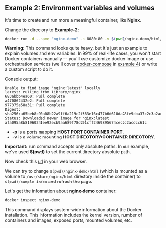 ## Example 2: Environment variables and volumes

It's time to create and run more a meaningful container, like **Nginx**.

Change the directory to **Example-2**:

```bash
docker run -d --name "nginx-demo" -p 8080:80 -v $(pwd)/nginx-demo/html/:/usr/share/nginx/html:ro nginx:latest
```

**Warning:** This command looks quite heavy, but it's just an example to explain volumes and env variables. In 99% of real-life cases, you won't start Docker containers manually –- you'll use customize docker image or use orchestration services (we'll cover [docker-compose](https://docs.docker.com/compose/overview/) in [example 4](../Example-4/README.md)) or write a custom script to do it.

Console output:

```
Unable to find image 'nginx:latest' locally
latest: Pulling from library/nginx
683abbb4ea60: Pull complete
a470862432e2: Pull complete
977375e58a31: Pull complete
Digest: sha256:a65beb8c90a08b22a9ff6a219c2f363e16c477b6d610da28fe9cba37c2c3a2ac
Status: Downloaded newer image for nginx:latest
afa095a8b81960241ee92ecb9aa689f78d201cff2469895674cec2c2acdcc61c
```

* **-p** is a ports mapping **HOST PORT:CONTAINER PORT**.
* **-v** is a volume mounting **HOST DIRECTORY:CONTAINER DIRECTORY**.

**Important:** run command accepts only absolute paths. In our example, we've used **$(pwd)** to set the current directory absolute path.

Now check this [url](http://127.0.0.1:8080/) in your web browser.

We can try to change `$(pwd)/nginx-demo/html` (which is mounted as a volume to `/usr/share/nginx/html` directory inside the container) to `$(pwd)/sample-index` and refresh the page.

Let's get the information about **nginx-demo** container:

```bash
docker inspect nginx-demo
```

This command displays system-wide information about the Docker installation. This information includes the kernel version, number of containers and images, exposed ports, mounted volumes, etc.
